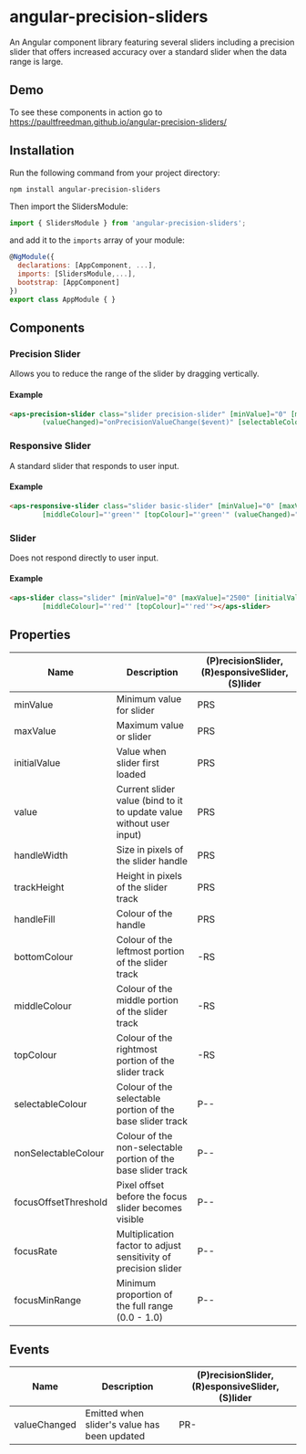 # angular-precision-sliders

An Angular component library featuring several sliders including a precision slider that offers increased accuracy over a standard slider when the data range is large.

## Demo
To see these components in action go to https://paultfreedman.github.io/angular-precision-sliders/

## Installation
Run the following command from your project directory:
```shell
npm install angular-precision-sliders
```
Then import the SlidersModule:
```js
import { SlidersModule } from 'angular-precision-sliders';
```
and add it to the `imports` array of your module:
```js
@NgModule({
  declarations: [AppComponent, ...],
  imports: [SlidersModule,...],
  bootstrap: [AppComponent]
})
export class AppModule { }
```

## Components
### Precision Slider

Allows you to reduce the range of the slider by dragging vertically.

#### Example
```html
<aps-precision-slider class="slider precision-slider" [minValue]="0" [maxValue]="2500" [initialValue]="0" [handleWidth]="30" [trackHeight]="12" [focusOffsetThreshold]="36" [focusRate]="10" [focusMinRange]="0.05"
        (valueChanged)="onPrecisionValueChange($event)" [selectableColour]="'orange'" [nonSelectableColour]="'gainsboro'" [handleFill]="'black'"></aps-precision-slider>
```

### Responsive Slider

A standard slider that responds to user input.

#### Example
```html
<aps-responsive-slider class="slider basic-slider" [minValue]="0" [maxValue]="2500" [initialValue]="0" [handleWidth]="30" [trackHeight]="12" [bottomColour]="'green'"
        [middleColour]="'green'" [topColour]="'green'" (valueChanged)="onBasicValueChange($event)"></aps-responsive-slider>
```

### Slider

Does not respond directly to user input.

#### Example
```html
<aps-slider class="slider" [minValue]="0" [maxValue]="2500" [initialValue]="0" [value]="dummySliderVal" [handleWidth]="30" [trackHeight]="12" [bottomColour]="'red'"
        [middleColour]="'red'" [topColour]="'red'"></aps-slider>
```

## Properties
| Name | Description | (P)recisionSlider, (R)esponsiveSlider, (S)lider |
| ---- | ----------- | ----------------------------------------------- |
| minValue | Minimum value for slider | PRS |
| maxValue | Maximum value or slider | PRS |
| initialValue | Value when slider first loaded | PRS |
| value | Current slider value (bind to it to update value without user input) | PRS |
| handleWidth | Size in pixels of the slider handle | PRS |
| trackHeight | Height in pixels of the slider track | PRS |
| handleFill | Colour of the handle | PRS |
| bottomColour | Colour of the leftmost portion of the slider track | -RS |
| middleColour | Colour of the middle portion of the slider track | -RS |
| topColour | Colour of the rightmost portion of the slider track | -RS |
| selectableColour | Colour of the selectable portion of the base slider track | P-- |
| nonSelectableColour | Colour of the non-selectable portion of the base slider track | P-- |
| focusOffsetThreshold | Pixel offset before the focus slider becomes visible | P-- |
| focusRate | Multiplication factor to adjust sensitivity of precision slider | P-- |
| focusMinRange | Minimum proportion of the full range (0.0 - 1.0) | P-- |

## Events
| Name | Description | (P)recisionSlider, (R)esponsiveSlider, (S)lider |
| ---- | ----------- | ----------------------------------------------- |
| valueChanged | Emitted when slider's value has been updated | PR- |